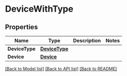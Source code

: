 # DeviceWithType

## Properties

Name | Type | Description | Notes
------------ | ------------- | ------------- | -------------
**DeviceType** | [**DeviceType**](DeviceType.md) |  | 
**Device** | [**Device**](Device.md) |  | 

[[Back to Model list]](../README.md#documentation-for-models) [[Back to API list]](../README.md#documentation-for-api-endpoints) [[Back to README]](../README.md)


